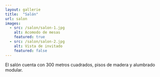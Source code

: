 ```yaml
---
layout: gallerie
title:  "Salón"
url: salon
images:
  - src: /salon/salon-1.jpg
    alt: Acomodo de mesas
    featured: true
  - src: /salon/salon-2.jpg
    alt: Vista de invitado
    featured: false
---
```

El salón cuenta con 300 metros cuadrados, pisos de madera y alumbrado modular.
